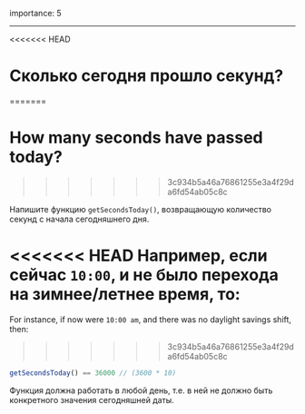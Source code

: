 importance: 5

---

<<<<<<< HEAD
# Сколько сегодня прошло секунд?
=======
# How many seconds have passed today?
>>>>>>> 3c934b5a46a76861255e3a4f29da6fd54ab05c8c

Напишите функцию `getSecondsToday()`, возвращающую количество секунд с начала сегодняшнего дня.

<<<<<<< HEAD
Например, если сейчас `10:00`, и не было перехода на зимнее/летнее время, то:
=======
For instance, if now were `10:00 am`, and there was no daylight savings shift, then:
>>>>>>> 3c934b5a46a76861255e3a4f29da6fd54ab05c8c

```js
getSecondsToday() == 36000 // (3600 * 10)
```

Функция должна работать в любой день, т.е. в ней не должно быть конкретного значения сегодняшней даты.
